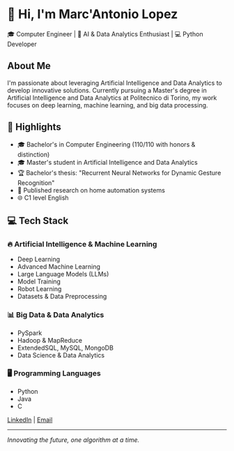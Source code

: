 # 👋 Hi, I'm Marc'Antonio Lopez

🎓 Computer Engineer | 🤖 AI & Data Analytics Enthusiast | 💻 Python Developer

## About Me

I'm passionate about leveraging Artificial Intelligence and Data Analytics to develop innovative solutions. Currently pursuing a Master's degree in Artificial Intelligence and Data Analytics at Politecnico di Torino, my work focuses on deep learning, machine learning, and big data processing.

## 🚀 Highlights

- 🎓 Bachelor's in Computer Engineering (110/110 with honors & distinction)
- 🎓 Master's student in Artificial Intelligence and Data Analytics
- 🏆 Bachelor's thesis: "Recurrent Neural Networks for Dynamic Gesture Recognition"
- 📘 Published research on home automation systems
- 🌐 C1 level English

## 💻 Tech Stack

### 🔥 Artificial Intelligence & Machine Learning
- Deep Learning
- Advanced Machine Learning
- Large Language Models (LLMs)
- Model Training
- Robot Learning
- Datasets & Data Preprocessing

### 📊 Big Data & Data Analytics
- PySpark
- Hadoop & MapReduce
- ExtendedSQL, MySQL, MongoDB
- Data Science & Data Analytics

### 🖥️ Programming Languages
- Python
- Java
- C

[LinkedIn](www.linkedin.com/in/marc-antonio-lopez-50033b234) | [Email](mailto:marcantoniolopez0@gmail.com)

---

*Innovating the future, one algorithm at a time.*
